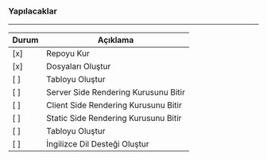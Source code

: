 ### Yapılacaklar
-----
|Durum|Açıklama|
|-----|------|
|[x]|Repoyu Kur|
|[x]|Dosyaları Oluştur|
|[ ]|Tabloyu Oluştur|
|[ ]|Server Side Rendering Kurusunu Bitir|
|[ ]|Client Side Rendering Kurusunu Bitir|
|[ ]|Static Side Rendering Kurusunu Bitir|
|[ ]|Tabloyu Oluştur|
|[ ]|İngilizce Dil Desteği Oluştur|
